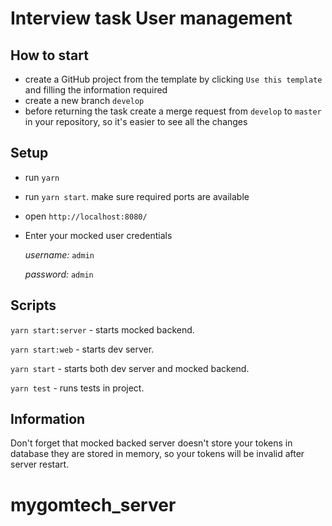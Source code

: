 # Interview task User management

## How to start

- create a GitHub project from the template by clicking `Use this template` and filling the information required
- create a new branch `develop`
- before returning the task create a merge request from `develop` to `master` in your repository, so it's easier to see all the changes

## Setup

- run `yarn`
- run `yarn start`. make sure required ports are available
- open `http://localhost:8080/`
- Enter your mocked user credentials

  _username:_ `admin`

  _password:_ `admin`

## Scripts

`yarn start:server` - starts mocked backend.

`yarn start:web` - starts dev server.

`yarn start` - starts both dev server and mocked backend.

`yarn test` - runs tests in project.

## Information

Don't forget that mocked backed server doesn't store your tokens in database they are stored in memory, so your tokens will be invalid after server restart.
# mygomtech_server
